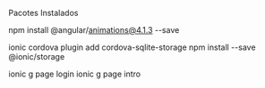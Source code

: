 Pacotes Instalados

npm install @angular/animations@4.1.3 --save

ionic cordova plugin add cordova-sqlite-storage
npm install --save @ionic/storage

ionic g page login
ionic g page intro